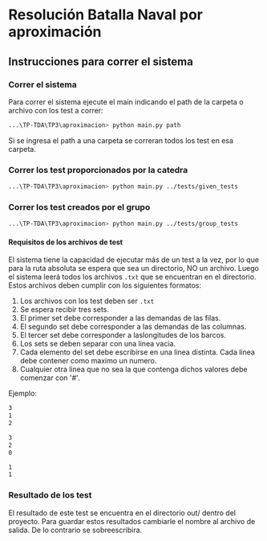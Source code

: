 # Resolución Batalla Naval por aproximación
## Instrucciones para correr el sistema

### Correr el sistema
Para correr el sistema ejecute el main indicando el path de la carpeta  o archivo con los test a correr:

```bash
...\TP-TDA\TP3\aproximacion> python main.py path
```
Si se ingresa el path a una carpeta se correran todos los test en esa carpeta.

### Correr los test proporcionados por la catedra
```bash
...\TP-TDA\TP3\aproximacion> python main.py ../tests/given_tests
```

### Correr los test creados por el grupo
```bash
...\TP-TDA\TP3\aproximacion> python main.py ../tests/group_tests
```

#### Requisitos de los archivos de test

El sistema tiene la capacidad de ejecutar más de un test a la vez, por lo que para la ruta absoluta se espera que sea un directorio, NO un archivo. Luego el sistema leerá todos los archivos `.txt` que se encuentran en el directorio. Estos archivos deben cumplir con los siguientes formatos: 

1. Los archivos con los test deben ser `.txt`
2. Se espera recibir tres sets.
3. El primer set debe corresponder a las demandas de las filas.
4. El segundo set debe corresponder a las demandas de las columnas.
5. El tercer set debe corresponder a laslongitudes de los barcos.
6. Los sets se deben separar con una linea vacia.
7. Cada elemento del set debe escribirse en una linea distinta. Cada linea debe contener como maximo un numero.
8. Cualquier otra linea que no sea la que contenga dichos valores debe comenzar con '#'.

Ejemplo:
```bash
3
1
2

3
2
0

1
1
```
### Resultado de los test
El resultado de este test se encuentra en el directorio out/ dentro del proyecto.
Para guardar estos resultados cambiarle el nombre al archivo de salida.
De lo contrario se sobreescribira.
